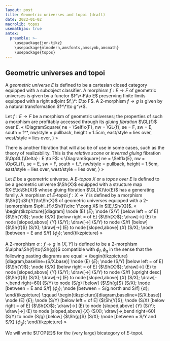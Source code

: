```yaml
---
layout: post
title: Geometric universes and topoi (draft)
date: 2022-01-02
macrolib: topos
usemathjax: true
antex:
  preamble: >-
    \usepackage{jon-tikz}
    \usepackage{mlmodern,amsfonts,amssymb,amsmath}
    \usepackage{topos}
---
```



## Geometric universes and topoi

A *geometric universe* $E$ is defined to be a cartesian closed category
equipped with a subobject classifier. A morphism $f : E \to F$ of geometric
universes is given by a functor $f^\*:F\to E$ preserving finite limits equipped
with a right adjoint $f_\*: E\to F$.  A 2-morphism $f\to g$ is given by a
natural transformation $f^\*\to g^\*$.

Let $f : E \to F$ be a morphism of geometric universes; the properties of such
a morphism are profitably accessed through its *gluing fibration* $\GL{f}$ over $E$.
«
  \DiagramSquare{
    ne = \SelfIx{F},
    nw = \GL{f},
    se = F,
    sw = E,
    south = f^*,
    nw/style = pullback,
    height = 1.5cm,
    east/style = lies over,
    west/style = lies over,
  }
»

There is another fibration that will also be of use in some cases, such as
the theory of realizability. This is the *relative scone* or *inverted
gluing* fibration $\OpGL{\Delta} : E \to F$:
«
  \DiagramSquare{
    ne = \SelfIx{E},
    nw = \OpGL{f},
    se = E,
    sw = F,
    south = f_*,
    nw/style = pullback,
    height = 1.5cm,
    east/style = lies over,
    west/style = lies over,
  }
»



Let $E$ be a geometric universe. A $E$-*topos* $X$ or a *topos over
$E$* is defined to be a geometric universe $\Sh{X}$ equipped with a structure
map $X:E\to\Sh{X}$ whose gluing fibration $\GL{X}\to{E}$ has a
generating family. A morphism of $E$-topoi $f:{X}\to{Y}$ is defined by a
morphism $\Sh{f}:\Sh{Y}\to\Sh{X}$ of geometric universes equipped with
a 2-isomorphism $\phi_{f}:\Sh{f}\circ Y\cong X$ in $[E,\Sh{X}]$.
«
    \begin{tikzpicture}[diagram]
      \node (E) {$E$};
      \node (S/Y) [below left = of E] {$\Sh{Y}$};
      \node (S/X) [below right = of E] {$\Sh{X}$};
      \draw[->] (E) to node [sloped,above] {$Y$} (S/Y);
      \draw[->] (S/Y) to node (S/f) [below] {$\Sh{f}$} (S/X);
      \draw[->] (E) to node [sloped,above] {$X$} (S/X);
      \node [between = E and S/f] {$\phi_{f}$};
    \end{tikzpicture}
»

A 2-morphism $\alpha:{f}\to{g}$ in $[X,Y]$ is defined to be a
2-morphism $\alpha:\Sh{f}\to{\Sh{g}}$ compatible with $\phi_{f},\phi_{g}$
in the sense that the following pasting diagrams are equal:
«
  \begin{tikzpicture}[diagram,baseline=(S/X.base)]
    \node (E) {$E$};
    \node (S/Y) [below left = of E] {$\Sh{Y}$};
    \node (S/X) [below right = of E] {$\Sh{X}$};
    \draw[->] (E) to node [sloped,above] {$Y$} (S/Y);
    \draw[->] (S/Y) to node (S/f) [upright desc] {$\Sh{f}$} (S/X);
    \draw[->] (E) to node [sloped,above] {$X$} (S/X);
    \draw[->,bend right=60] (S/Y) to node (S/g) [below] {$\Sh{g}$} (S/X);
    \node [between = E and S/f] {$\phi_{f}$};
    \node [between = S/g.north and S/f] {$\alpha$};
  \end{tikzpicture}
  \qquad
  \begin{tikzpicture}[diagram,baseline=(S/X.base)]
    \node (E) {$E$};
    \node (S/Y) [below left = of E] {$\Sh{Y}$};
    \node (S/X) [below right = of E] {$\Sh{X}$};
    \draw[->] (E) to node [sloped,above] {$Y$} (S/Y);
    \draw[->] (E) to node [sloped,above] {$X$} (S/X);
    \draw[->,bend right=60] (S/Y) to node (S/g) [below] {$\Sh{g}$} (S/X);
    \node [between = S/Y and S/X] {$\phi_g$};
  \end{tikzpicture}
»

We will write $\TOP{E}$ for the (very large) bicategory of $E$-topoi.
